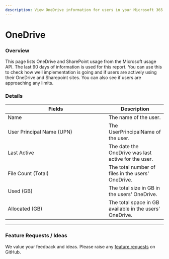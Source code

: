 ```yaml
---
description: View OneDrive information for users in your Microsoft 365 tenants.
---
```


# OneDrive

### Overview

This page lists OneDrive and SharePoint usage from the Microsoft usage API. The last 90 days of information is used for this report. You can use this to check how well implementation is going and if users are actively using their OneDrive and Sharepoint sites. You can also see if users are approaching any limits.

### Details

<table><thead><tr><th width="305">Fields</th><th>Description</th></tr></thead><tbody><tr><td>Name</td><td>The name of the user.</td></tr><tr><td>User Principal Name (UPN)</td><td>The UserPrincipalName of the user.</td></tr><tr><td>Last Active</td><td>The date the OneDrive was last active for the user.</td></tr><tr><td>File Count (Total)</td><td>The total number of files in the users' OneDrive.</td></tr><tr><td>Used (GB)</td><td>The total size in GB in the users' OneDrive.</td></tr><tr><td>Allocated (GB)</td><td>The total space in GB available in the users' OneDrive.</td></tr></tbody></table>

***

### Feature Requests / Ideas

We value your feedback and ideas. Please raise any [feature requests](https://github.com/KelvinTegelaar/CIPP/issues/new?assignees=\&labels=enhancement%2Cno-priority\&projects=\&template=feature.yml\&title=%5BFeature+Request%5D%3A+) on GitHub.
